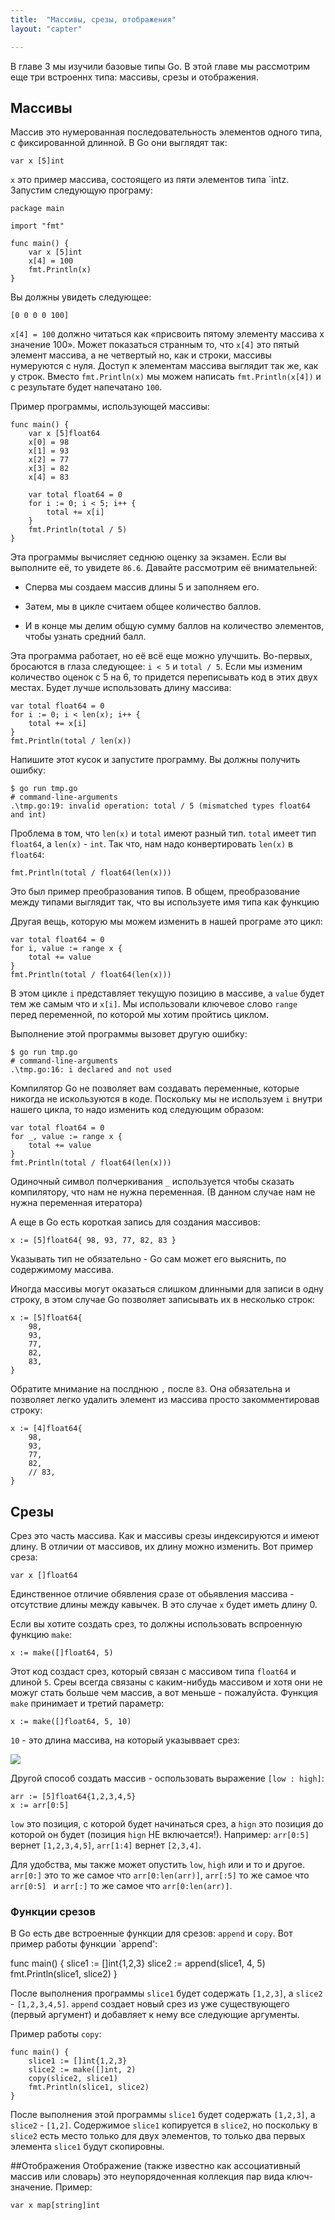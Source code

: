 ```yaml
---
title:  "Массивы, срезы, отображения"
layout: "capter"

---
```


В главе 3 мы изучили базовые типы Go. В этой главе мы рассмотрим еще три встроеннх типа: массивы, срезы и отображения.

## Массивы

Массив это нумерованная последовательность элементов одного типа, с фиксированной длинной. В Go они выглядят так:

    var x [5]int

`x` это пример массива, состоящего из пяти элементов типа `intz. Запустим следующую програму:

    package main

    import "fmt"

    func main() {
        var x [5]int
        x[4] = 100
        fmt.Println(x)
    }

Вы должны увидеть следующее:

    [0 0 0 0 100]

`x[4] = 100` должно читаться как «присвоить пятому элементу массива x значение 100». Может показаться странным то, что `x[4]` это пятый элемент массива, а не четвертый но, как и строки, массивы нумеруются с нуля. Доступ к элементам массива выглядит так же, как у строк. Вместо `fmt.Println(x)` мы можем написать `fmt.Println(x[4])` и с результате будет напечатано `100`.

Пример программы, использующей массивы:

    func main() {
        var x [5]float64
        x[0] = 98
        x[1] = 93
        x[2] = 77
        x[3] = 82
        x[4] = 83
    
        var total float64 = 0
        for i := 0; i < 5; i++ {
            total += x[i]
        }
        fmt.Println(total / 5)
    }

Эта программы вычисляет седнюю оценку за экзамен. Если вы выполните её, то увидете `86.6`. Давайте рассмотрим её внимательней:

* Сперва мы создаем массив длины 5 и заполняем его.

* Затем, мы в цикле считаем общее количество баллов.

* И в конце мы делим общую сумму баллов на количество элементов, чтобы узнать средний балл.

Эта программа работает, но её всё еще можно улучшить. Во-первых, бросаются в глаза следующее: `i < 5` и `total / 5`. Если мы изменим количество оценок с 5 на 6, то придется переписывать код в этих двух местах. Будет лучше использовать длину массива:

    var total float64 = 0
    for i := 0; i < len(x); i++ {
        total += x[i]
    }
    fmt.Println(total / len(x))

Напишите этот кусок и запустите программу. Вы должны получить ошибку:

    $ go run tmp.go
    # command-line-arguments
    .\tmp.go:19: invalid operation: total / 5 (mismatched types float64 and int)

Проблема в том, что `len(x)` и `total` имеют разный тип. `total` имеет тип `float64`, а `len(x)` - `int`. Так что, нам надо конвертировать `len(x)` в `float64`:

    fmt.Println(total / float64(len(x)))


Это был пример преобразования типов. В общем, преобразование между типами выглядит так, что вы используете имя типа как функцию

Другая вещь, которую мы можем изменить в нашей програме это цикл:

    var total float64 = 0
    for i, value := range x {
        total += value
    }
    fmt.Println(total / float64(len(x)))

В этом цикле `i` представляет текущую позицию в массиве, а `value` будет тем же самым что и `x[i]`. Мы использовали ключевое слово `range` перед переменной, по которой мы хотим пройтись циклом.

Выполнение этой программы вызовет другую ошибку:

    $ go run tmp.go
    # command-line-arguments
    .\tmp.go:16: i declared and not used

Компилятор Go не позволяет вам создавать переменные, которые никогда не искользуются в коде. Поскольку мы не используем `i` внутри нашего цикла, то надо изменить код следующим образом:

    var total float64 = 0
    for _, value := range x {
        total += value
    }
    fmt.Println(total / float64(len(x)))

Одиночный символ полчеркивания `_` используется чтобы сказать компилятору, что нам не нужна переменная. (В данном случае нам не нужна переменная итератора)

А еще в Go есть короткая запись для создания массивов:

    x := [5]float64{ 98, 93, 77, 82, 83 }

Указывать тип не обязательно - Go сам может его выяснить, по содержимому массива.

Иногда массивы могут оказаться слишком длинными для записи в одну строку, в этом случае Go позволяет записывать их в несколько строк:

    x := [5]float64{ 
        98, 
        93, 
        77, 
        82, 
        83,
    }

Обратите мнимание на послднюю `,` после `83`. Она обязательна и позволяет легко удалить элемент из массива просто закомментировав строку:

    x := [4]float64{ 
        98, 
        93, 
        77, 
        82, 
        // 83,
    }

## Срезы

Срез это часть массива. Как и массивы срезы индексируются и имеют длину. В отличии от массивов, их длину можно изменить. Вот пример среза:

    var x []float64

Единственное отличие обявления сразе от обьявления массива - отсутствие длины между кавычек. В это случае `x` будет иметь длину 0.

Если вы хотите создать срез, то должны использовать вспроенную функцию `make`:

    x := make([]float64, 5)

Этот код создаст срез, который связан с массивом типа `float64` и длиной `5`. Среы всегда связаны с каким-нибудь массивом и хотя они не можуг стать больше чем массив, а вот меньше - пожалуйста. Функция `make` принимает и третий параметр:

    x := make([]float64, 5, 10)

`10` - это длина массива, на который указыввает срез:

![](/img/chapter-06/01.png)

Другой способ создать массив - оспользовать выражение `[low : high]`:

    arr := [5]float64{1,2,3,4,5}
    x := arr[0:5]

`low` это позиция, с которой будет начинаться срез, а `hign` это позиция до которой он будет (позиция `hign` НЕ включается!). Например: `arr[0:5]` вернет `[1,2,3,4,5]`, `arr[1:4]` вернет `[2,3,4]`.

Для удобства, мы также может опустить `low`, `high` или и то и другое.
`arr[0:]` это то же самое что `arr[0:len(arr)]`, `arr[:5]` то же самое что `arr[0:5] ` и `arr[:]` то же самое что `arr[0:len(arr)]`.

### Функции срезов

В Go есть две встроенные функции для срезов: `append` и `copy`. Вот пример работы функции `append':

func main() {
    slice1 := []int{1,2,3}
    slice2 := append(slice1, 4, 5)
    fmt.Println(slice1, slice2)
}

После выполнения программы `slice1` будет содержать `[1,2,3]`, а `slice2` - `[1,2,3,4,5]`. `append` создает новый срез из уже существующего (первый аргумент) и добавляет к нему все следующие аргументы.

Пример работы `copy`:

    func main() {
        slice1 := []int{1,2,3}
        slice2 := make([]int, 2)
        copy(slice2, slice1)
        fmt.Println(slice1, slice2)
    }

После выполнения этой программы `slice1` будет содержать `[1,2,3]`, а `slice2` - `[1,2]`. Содержимое `slice1` копируется в `slice2`, но поскольку в `slice2` есть место только для двух элементов, то только два первых элемента `slice1` будут скопировны.

##Отображения
Отображение (также известно как ассоциативный массив или словарь) это неупорядоченная коллекция пар вида ключ-значение. Пример:

    var x map[string]int

